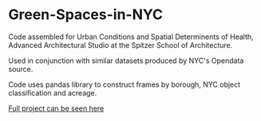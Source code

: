 # Green-Spaces-in-NYC

Code assembled for Urban Conditions and Spatial Determinents of Health, Advanced Architectural Studio at the Spitzer School of Architecture. 

Used in conjunction with similar datasets produced by NYC's Opendata source. 

Code uses pandas library to construct frames by borough, NYC object classification and acreage.

[Full project can be seen here](https://tanhatabassum.com/spatial-determinants-of-cities)

